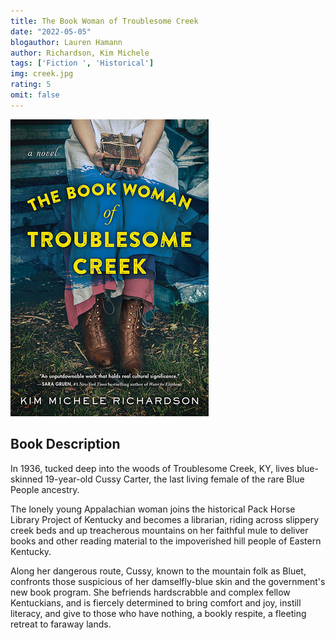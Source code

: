 ```yaml
---
title: The Book Woman of Troublesome Creek
date: "2022-05-05"
blogauthor: Lauren Hamann
author: Richardson, Kim Michele
tags: ['Fiction ', 'Historical']
img: creek.jpg
rating: 5
omit: false
---
```


![Book Cover](creek.jpg)


## Book Description

In 1936, tucked deep into the woods of Troublesome Creek, KY, lives blue-skinned 19-year-old Cussy Carter, the last living female of the rare Blue People ancestry.

The lonely young Appalachian woman joins the historical Pack Horse Library Project of Kentucky and becomes a librarian, riding across slippery creek beds and up treacherous mountains on her faithful mule to deliver books and other reading material to the impoverished hill people of Eastern Kentucky.

Along her dangerous route, Cussy, known to the mountain folk as Bluet, confronts those suspicious of her damselfly-blue skin and the government's new book program. She befriends hardscrabble and complex fellow Kentuckians, and is fiercely determined to bring comfort and joy, instill literacy, and give to those who have nothing, a bookly respite, a fleeting retreat to faraway lands.